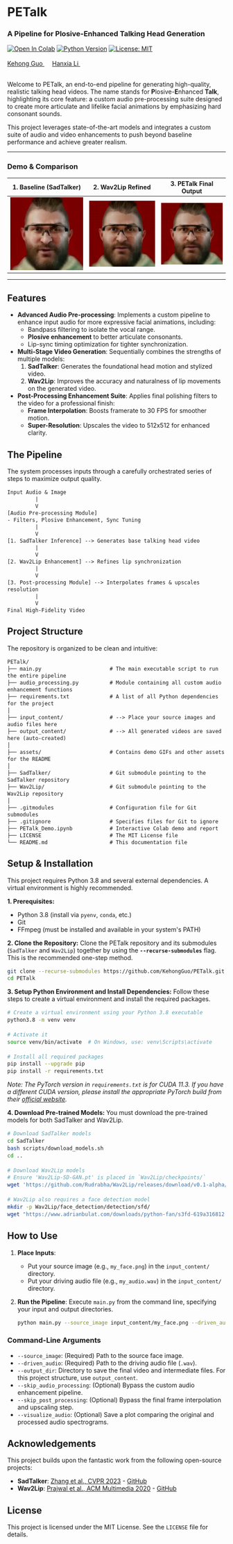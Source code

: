 # PETalk
### A Pipeline for Plosive-Enhanced Talking Head Generation

[![Open In Colab](https://colab.research.google.com/assets/colab-badge.svg)](https://colab.research.google.com/drive/1c6eDLz7lzaEfd4jRNdKOwggxWLWQGslC)
[![Python Version](https://img.shields.io/badge/Python-3.8-blue.svg)](https://www.python.org/downloads/release/python-380/)
[![License: MIT](https://img.shields.io/badge/License-MIT-yellow.svg)](https://github.com/KehongGuo/PETalk/blob/main/LICENSE)

<div>
    <a href='https://github.com/KehongGuo' target='_blank'>Kehong Guo <sup></a>&emsp;
    <a href='https://github.com/Hanx000/' target='_blank'>Hanxia Li <sup></a>&emsp;
</div>
</br>

Welcome to PETalk, an end-to-end pipeline for generating high-quality, realistic talking head videos. The name stands for **P**losive-**E**nhanced **Talk**, highlighting its core feature: a custom audio pre-processing suite designed to create more articulate and lifelike facial animations by emphasizing hard consonant sounds.

This project leverages state-of-the-art models and integrates a custom suite of audio and video enhancements to push beyond baseline performance and achieve greater realism.

---

### Demo & Comparison

| 1. Baseline (SadTalker) | 2. Wav2Lip Refined | 3. PETalk Final Output |
| :---: | :---: | :---: |
| ![Baseline SadTalker Output](https://raw.githubusercontent.com/KehongGuo/PETalk/main/assets/SadTalker%20Output.gif) | ![Wav2Lip Refined Output](https://raw.githubusercontent.com/KehongGuo/PETalk/main/assets/Wav2Lip%20Enhancement.gif) | ![PETalk Final Enhanced Output](https://raw.githubusercontent.com/KehongGuo/PETalk/main/assets/Final%20Post-Processed.gif) |

---

## Features

-   **Advanced Audio Pre-processing**: Implements a custom pipeline to enhance input audio for more expressive facial animations, including:
    -   Bandpass filtering to isolate the vocal range.
    -   **Plosive enhancement** to better articulate consonants.
    -   Lip-sync timing optimization for tighter synchronization.
-   **Multi-Stage Video Generation**: Sequentially combines the strengths of multiple models:
    1.  **SadTalker**: Generates the foundational head motion and stylized video.
    2.  **Wav2Lip**: Improves the accuracy and naturalness of lip movements on the generated video.
-   **Post-Processing Enhancement Suite**: Applies final polishing filters to the video for a professional finish:
    -   **Frame Interpolation**: Boosts framerate to 30 FPS for smoother motion.
    -   **Super-Resolution**: Upscales the video to 512x512 for enhanced clarity.

## The Pipeline

The system processes inputs through a carefully orchestrated series of steps to maximize output quality.

```
Input Audio & Image
         |
         V
[Audio Pre-processing Module]
- Filters, Plosive Enhancement, Sync Tuning
         |
         V
[1. SadTalker Inference] --> Generates base talking head video
         |
         V
[2. Wav2Lip Enhancement] --> Refines lip synchronization
         |
         V
[3. Post-processing Module] --> Interpolates frames & upscales resolution
         |
         V
Final High-Fidelity Video
```

## Project Structure

The repository is organized to be clean and intuitive:

```
PETalk/
├── main.py                      # The main executable script to run the entire pipeline
├── audio_processing.py          # Module containing all custom audio enhancement functions
├── requirements.txt             # A list of all Python dependencies for the project
│
├── input_content/               # --> Place your source images and audio files here
├── output_content/              # --> All generated videos are saved here (auto-created)
│
├── assets/                      # Contains demo GIFs and other assets for the README
│
├── SadTalker/                   # Git submodule pointing to the SadTalker repository
├── Wav2Lip/                     # Git submodule pointing to the Wav2Lip repository
│
├── .gitmodules                  # Configuration file for Git submodules
├── .gitignore                   # Specifies files for Git to ignore
├── PETalk_Demo.ipynb            # Interactive Colab demo and report
├── LICENSE                      # The MIT License file
└── README.md                    # This documentation file
```

## Setup & Installation

This project requires Python 3.8 and several external dependencies. A virtual environment is highly recommended.

**1. Prerequisites:**
-   Python 3.8 (install via `pyenv`, `conda`, etc.)
-   Git
-   FFmpeg (must be installed and available in your system's PATH)

**2. Clone the Repository:**
Clone the PETalk repository and its submodules (`SadTalker` and `Wav2Lip`) together by using the **`--recurse-submodules`** flag. This is the recommended one-step method.

```bash
git clone --recurse-submodules https://github.com/KehongGuo/PETalk.git
cd PETalk
```

**3. Setup Python Environment and Install Dependencies:**
Follow these steps to create a virtual environment and install the required packages.

```bash
# Create a virtual environment using your Python 3.8 executable
python3.8 -m venv venv

# Activate it
source venv/bin/activate  # On Windows, use: venv\Scripts\activate

# Install all required packages
pip install --upgrade pip
pip install -r requirements.txt
```
*Note: The PyTorch version in `requirements.txt` is for CUDA 11.3. If you have a different CUDA version, please install the appropriate PyTorch build from their [official website](https://pytorch.org/get-started/locally/).*

**4. Download Pre-trained Models:**
You must download the pre-trained models for both SadTalker and Wav2Lip.

```bash
# Download SadTalker models
cd SadTalker
bash scripts/download_models.sh
cd ..

# Download Wav2Lip models
# Ensure 'Wav2Lip-SD-GAN.pt' is placed in `Wav2Lip/checkpoints/`
wget 'https://github.com/Rudrabha/Wav2Lip/releases/download/v0.1-alpha/Wav2Lip_GAN.pth' -O 'Wav2Lip/checkpoints/Wav2Lip-SD-GAN.pt'

# Wav2Lip also requires a face detection model
mkdir -p Wav2Lip/face_detection/detection/sfd/
wget "https://www.adrianbulat.com/downloads/python-fan/s3fd-619a316812.pth" -O "Wav2Lip/face_detection/detection/sfd/s3fd.pth"
```

## How to Use

1.  **Place Inputs**:
    -   Put your source image (e.g., `my_face.png`) in the `input_content/` directory.
    -   Put your driving audio file (e.g., `my_audio.wav`) in the `input_content/` directory.

2.  **Run the Pipeline**:
    Execute `main.py` from the command line, specifying your input and output directories.

    ```bash
    python main.py --source_image input_content/my_face.png --driven_audio input_content/my_audio.wav --output_dir output_content
    ```

### Command-Line Arguments

-   `--source_image`: (Required) Path to the source face image.
-   `--driven_audio`: (Required) Path to the driving audio file (`.wav`).
-   `--output_dir`: Directory to save the final video and intermediate files. For this project structure, use `output_content`.
-   `--skip_audio_processing`: (Optional) Bypass the custom audio enhancement pipeline.
-   `--skip_post_processing`: (Optional) Bypass the final frame interpolation and upscaling step.
-   `--visualize_audio`: (Optional) Save a plot comparing the original and processed audio spectrograms.

## Acknowledgements

This project builds upon the fantastic work from the following open-source projects:
-   **SadTalker**: [Zhang et al., CVPR 2023](https://arxiv.org/abs/2211.12194) - [GitHub](https://github.com/OpenTalker/SadTalker)
-   **Wav2Lip**: [Prajwal et al., ACM Multimedia 2020](https://arxiv.org/abs/2008.10010) - [GitHub](https://github.com/Rudrabha/Wav2Lip)

## License
This project is licensed under the MIT License. See the `LICENSE` file for details.

